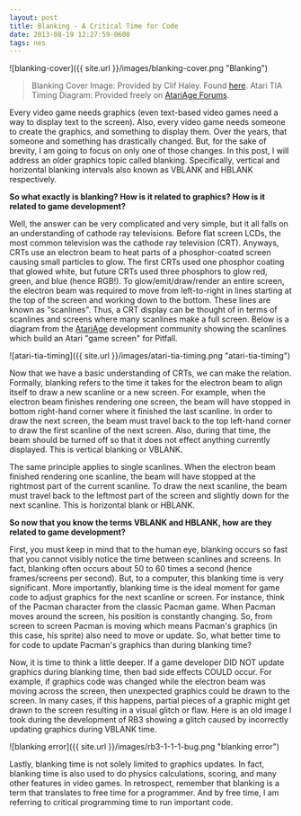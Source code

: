 ```yaml
---
layout: post
title: Blanking - A Critical Time for Code
date: 2013-08-19 12:27:59-0600
tags: nes
---
```


![blanking-cover]({{ site.url }}/images/blanking-cover.png "Blanking")

> Blanking Cover Image: Provided by Clif Haley. Found [here](http://clifhaley.com/2012/12/09/colored-line-drawings-in-photoshop/writers-block).
Atari TIA Timing Diagram: Provided freely on [AtariAge Forums](http://atariage.com/forums/index.php).

Every video game needs graphics (even text-based video games need a way to display text to the screen). Also, every video game needs someone to create the graphics, and something to display them. Over the years, that someone and something has drastically changed. But, for the sake of brevity, I am going to focus on only one of those changes. In this post, I will address an older graphics topic called blanking. Specifically, vertical and horizontal blanking intervals also known as VBLANK and HBLANK respectively.

**So what exactly is blanking? How is it related to graphics? How is it related to game development?**

Well, the answer can be very complicated and very simple, but it all falls on an understanding of cathode ray televisions. Before flat screen LCDs, the most common television was the cathode ray television (CRT). Anyways, CRTs use an electron beam to heat parts of a phosphor-coated screen causing small particles to glow. The first CRTs used one phosphor coating that glowed white, but future CRTs used three phosphors to glow red, green, and blue (hence RGB!). To glow/emit/draw/render an entire screen, the electron beam was required to move from left-to-right in lines starting at the top of the screen and working down to the bottom. These lines are known as "scanlines". Thus, a CRT display can be thought of in terms of scanlines and screens where many scanlines make a full screen. Below is a diagram from the [AtariAge](http://atariage.com) development community showing the scanlines which build an Atari "game screen" for Pitfall.

![atari-tia-timing]({{ site.url }}/images/atari-tia-timing.png "atari-tia-timing")

Now that we have a basic understanding of CRTs, we can make the relation. Formally, blanking refers to the time it takes for the electron beam to align itself to draw a new scanline or a new screen. For example, when the electron beam finishes rendering one screen, the beam will have stopped in bottom right-hand corner where it finished the last scanline. In order to draw the next screen, the beam must travel back to the top left-hand corner to draw the first scanline of the next screen. Also, during that time, the beam should be turned off so that it does not effect anything currently displayed. This is vertical blanking or VBLANK.

The same principle applies to single scanlines. When the electron beam finished rendering one scanline, the beam will have stopped at the rightmost part of the current scanline. To draw the next scanline, the beam must travel back to the leftmost part of the screen and slightly down for the next scanline. This is horizontal blank or HBLANK.

**So now that you know the terms VBLANK and HBLANK, how are they related to game development?**

First, you must keep in mind that to the human eye, blanking occurs so fast that you cannot visibly notice the time between scanlines and screens. In fact, blanking often occurs about 50 to 60 times a second (hence frames/screens per second). But, to a computer, this blanking time is very significant. More importantly, blanking time is the ideal moment for game code to adjust graphics for the next scanline or screen. For instance, think of the Pacman character from the classic Pacman game. When Pacman moves around the screen, his position is constantly changing. So, from screen to screen Pacman is moving which means Pacman's graphics (in this case, his sprite) also need to move or update. So, what better time to for code to update Pacman's graphics than during blanking time?

Now, it is time to think a little deeper. If a game developer DID NOT update graphics during blanking time, then bad side effects COULD occur. For example, if graphics code was changed while the electron beam was moving across the screen, then unexpected graphics could be drawn to the screen. In many cases, if this happens, partial pieces of a graphic might get drawn to the screen resulting in a visual glitch or flaw. Here is an old image I took during the development of RB3 showing a glitch caused by incorrectly updating graphics during VBLANK time.

![blanking error]({{ site.url }}/images/rb3-1-1-1-bug.png "blanking error")

Lastly, blanking time is not solely limited to graphics updates. In fact, blanking time is also used to do physics calculations, scoring, and many other features in video games. In retrospect, remember that blanking is a term that translates to free time for a programmer. And by free time, I am referring to critical programming time to run important code.
